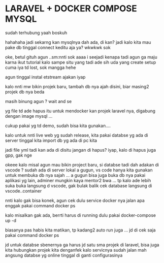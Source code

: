 # LARAVEL + DOCKER COMPOSE MYSQL
sudah terhubung yaah boskuh 

hahahaha 
jadi sekarng kan mysqlnya dah ada, di kan?
jadi kalo kita mau pake db tinggal connect keditu aja ya?
wkwkwk 
sok

oke, betul gituh agun ..sm:nnti 
sok
aaaa i seejadi kenapa tadi agun ga maju\
karna ikut tutorial
kalo sampe situ yang tadi ade sih uda
yang create setup
cuma   iya td lost, sok mangga hehe

agun tinggal instal etstream ajakan
iyap

kalo nnti mw bikin projek baru, tambah db nya ajah disini, biar masing2 projek db nya beda


masih binung agun ?
wait
and se

yg file td ade hapus itu untuk mendocker kan projek laravel nya, digabung dengan image mysql ...

cukup pakai yg td demo, sudah bisa kita gunakan....

kalo untuk nnti live web yg sudah release, kita pakai databse yg ada di server tinggal kita import db yg ada di pc kita

jadi file yml tadi kan ada di
disitu
jangan di hapus?
iyap, kalo di hapus juga gpp, gak nge



okeee
kalo misal agun mau bikin project baru, si databse tadi dah adakan di vscode
?
sudah ada di server lokal a gugun, vs code hanya kita gunakan untuk membuka db nya sajah ... a gugun bisa juga buka db nya pakai aplikasi yg lain, adminer mungkin kaya mentor2 bwa ... tp kalo ade lebih suka buka langsung d vscode, gak bulak balik cek database langsung di vscode..container

nnti kalo gak bisa konek, agun cek dulu service docker nya jalan apa enggak pakai command
docker ps

kalo misalkan gak ada, berrti harus di running dulu pakai
docker-compose up -d

biasanya pas habis kita matikan, tp kadang2 auto run juga ... jd di cek saja pakai command docker ps

jd untuk databse sbenernya ga harus jd satu sma projek di laravel, bisa juga kita hubungkan projek kita denganfek kalo servicnya sudah jalan mah angsung databse yg online tinggal di ganti configurasinya



